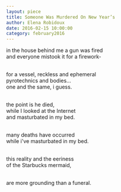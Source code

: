 ```yaml
---
layout: piece
title: Someone Was Murdered On New Year’s
author: Elena Robidoux
date: 2016-02-15 10:00:00
category: february2016
---
```

<p>in the house behind me a gun was fired<br>
and everyone mistook it for a firework-<br><br>

for a vessel, reckless and ephemeral <br>
pyrotechnics and bodies...<br>
one and the same, i guess.<br><br>

the point is he died,<br>
while I looked at the Internet<br>
and masturbated in my bed.<br><br>

many deaths have occurred<br>
while i&#39;ve masturbated in my bed.<br><br>

this reality and the eeriness<br>
of the Starbucks mermaid,<br><br>

are more grounding than a funeral.</p>